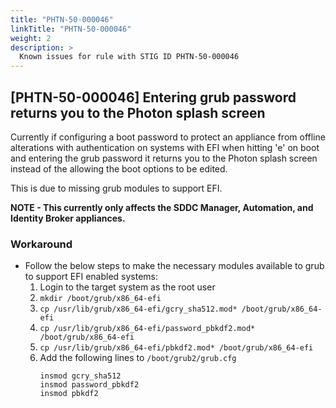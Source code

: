 ```yaml
---
title: "PHTN-50-000046"
linkTitle: "PHTN-50-000046"
weight: 2
description: >
  Known issues for rule with STIG ID PHTN-50-000046
---
```

## [PHTN-50-000046] Entering grub password returns you to the Photon splash screen
Currently if configuring a boot password to protect an appliance from offline alterations with authentication on systems with EFI when hitting 'e' on boot and entering the grub password it returns you to the Photon splash screen instead of the allowing the boot options to be edited.  

This is due to missing grub modules to support EFI.  

**NOTE - This currently only affects the SDDC Manager, Automation, and Identity Broker appliances.**  

### Workaround
- Follow the below steps to make the necessary modules available to grub to support EFI enabled systems:
  1. Login to the target system as the root user
  2. `mkdir /boot/grub/x86_64-efi`
  3. `cp /usr/lib/grub/x86_64-efi/gcry_sha512.mod* /boot/grub/x86_64-efi`
  4. `cp /usr/lib/grub/x86_64-efi/password_pbkdf2.mod* /boot/grub/x86_64-efi`
  5. `cp /usr/lib/grub/x86_64-efi/pbkdf2.mod* /boot/grub/x86_64-efi`
  6. Add the following lines to `/boot/grub2/grub.cfg`
     ```
     insmod gcry_sha512
     insmod password_pbkdf2
     insmod pbkdf2
     ```
